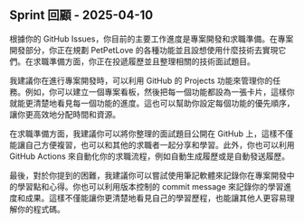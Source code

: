 ## Sprint 回顧 - 2025-04-10

根據你的 GitHub Issues，你目前的主要工作進度是專案開發和求職準備。在專案開發部分，你正在規劃 PetPetLove 的各種功能並且設想使用什麼技術去實現它們。在求職準備方面，你正在投遞履歷並且整理相關的技術面試題目。

我建議你在進行專案開發時，可以利用 GitHub 的 Projects 功能來管理你的任務。例如，你可以建立一個專案看板，然後把每一個功能都設為一張卡片，這樣你就能更清楚地看見每一個功能的進度。這也可以幫助你設定每個功能的優先順序，讓你更高效地分配時間和資源。

在求職準備方面，我建議你可以將你整理的面試題目公開在 GitHub 上，這樣不僅能讓自己方便複習，也可以和其他的求職者一起分享和學習。此外，你也可以利用 GitHub Actions 來自動化你的求職流程，例如自動生成履歷或是自動發送履歷。

最後，對於你提到的困難，我建議你可以嘗試使用筆記軟體來記錄你在專案開發中的學習點和心得。你也可以利用版本控制的 commit message 來記錄你的學習進度和成果。這樣不僅能讓你更清楚地看見自己的學習歷程，也能讓其他人更容易理解你的程式碼。
